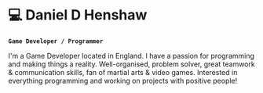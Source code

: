 # 💻 Daniel D Henshaw

**`Game Developer / Programmer`**

I'm a Game Developer located in England. I have a passion for programming and making things a reality.
Well-organised, problem solver, great teamwork & communication skills, fan of martial arts & video games.
Interested in everything programming and working on projects with positive people!

  <p align="left">
    <a href="https://www.linkedin.com/in/daniel-henshaw-230925187/"
       <img alt="linkedin" title="View my Linkedin" src="https://custom-icon-badges.demolab.com/badge/-Linkedin-0A66C2?style=for-the-badge&logo=linkedin&logoColor=white/>
    </a>
  </p>

